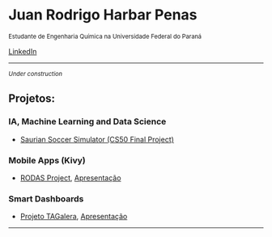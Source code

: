 # Juan Rodrigo Harbar Penas
<sub>Estudante de Engenharia Química na Universidade Federal do Paraná</sub>

[LinkedIn](https://www.linkedin.com/in/jhpenas/)

---
<sub>*Under construction*</sub>
## Projetos:

### IA, Machine Learning and Data Science
* [Saurian Soccer Simulator (CS50 Final Project)](https://github.com/jhpenas/saurianSoccerSimulator)

### Mobile Apps (Kivy)
* [RODAS Project](https://github.com/jhpenas/RodasHackathonCCR/blob/master/README.md), [Apresentação](https://www.youtube.com/watch?v=Nlq4Cp8vDIk&feature=youtu.be)

### Smart Dashboards
* [Projeto TAGalera](https://github.com/jhpenas/dashboard-megahack3/blob/master/README.md), [Apresentação](https://www.youtube.com/watch?v=E8EyqLHNyJU)


---
